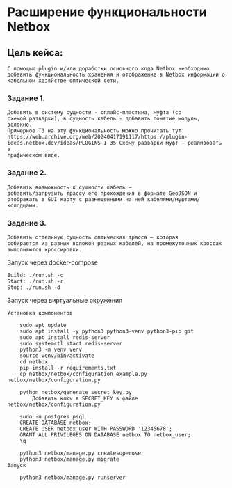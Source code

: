  



# Расширение функциональности Netbox

## Цель кейса:
    С помощью plugin и/или доработки основного кода Netbox необходимо
    добавить функциональность хранения и отображение в Netbox информации о
    кабельном хозяйстве оптической сети.



### Задание 1. 
    Добавить в систему сущности - сплайс-пластина, муфта (со
    схемой разварки), в сущность кабель - добавить понятие модуль, волокно.
    Примерное ТЗ на эту функциональность можно прочитать тут:
    https://web.archive.org/web/20240417191117/https://plugin-
    ideas.netbox.dev/ideas/PLUGINS-I-35 Схему разварки муфт — реализовать в
    графическом виде.
### Задание 2. 
    Добавить возможность к сущности кабель —
    добавить/загрузить трассу его прохождения в формате GeoJSON и
    отображать в GUI карту с размещенными на ней кабелями/муфтами/колодцами.
### Задание 3.
    Добавить отдельную сущность оптическая трасса — которая
    собирается из разных волокон разных кабелей, на промежуточных кроссах
    выполняются кроссировки.





Запуск через docker-compose

    Build: ./run.sh -c
    Start: ./run.sh -r
    Stop: ./run.sh -d

Запуск через виртуальные окружения

    Установка компонентов

        sudo apt update
        sudo apt install -y python3 python3-venv python3-pip git
        sudo apt install redis-server
        sudo systemctl start redis-server
        python3 -m venv venv
        source venv/bin/activate
        cd netbox
        pip install -r requirements.txt
        cp netbox/netbox/configuration_example.py netbox/netbox/configuration.py

        python netbox/generate_secret_key.py
            Добавить ключ в SECRET_KEY в файле netbox/netbox/configuration.py

        sudo -u postgres psql
        CREATE DATABASE netbox;
        CREATE USER netbox_user WITH PASSWORD '12345678';
        GRANT ALL PRIVILEGES ON DATABASE netbox TO netbox_user;
        \q

        python3 netbox/manage.py createsuperuser
        python3 netbox/manage.py migrate
    Запуск

        python3 netbox/manage.py runserver



